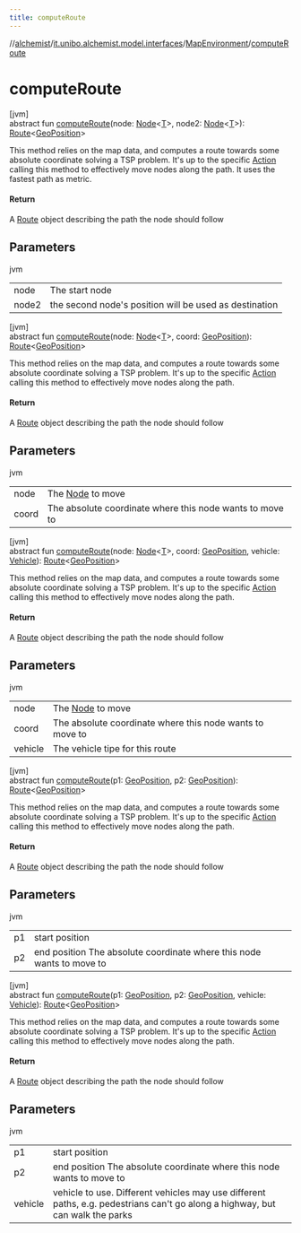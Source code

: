 ```yaml
---
title: computeRoute
---
```

//[alchemist](../../../index.html)/[it.unibo.alchemist.model.interfaces](../index.html)/[MapEnvironment](index.html)/[computeRoute](compute-route.html)



# computeRoute



[jvm]\
abstract fun [computeRoute](compute-route.html)(node: [Node](../-node/index.html)<[T](../../it.unibo.alchemist.model.implementations.movestrategies.speed/-routing-trace-dependant-speed/index.html)>, node2: [Node](../-node/index.html)<[T](../../it.unibo.alchemist.model.implementations.movestrategies.speed/-routing-trace-dependant-speed/index.html)>): [Route](../-route/index.html)<[GeoPosition](../-geo-position/index.html)>



This method relies on the map data, and computes a route towards some absolute coordinate solving a TSP problem. It's up to the specific [Action](../-action/index.html) calling this method to effectively move nodes along the path. It uses the fastest path as metric.



#### Return



A [Route](../-route/index.html) object describing the path the node should follow



## Parameters


jvm

| | |
|---|---|
| node | The start node |
| node2 | the second node's position will be used as destination |





[jvm]\
abstract fun [computeRoute](compute-route.html)(node: [Node](../-node/index.html)<[T](../../it.unibo.alchemist.model.implementations.movestrategies.speed/-routing-trace-dependant-speed/index.html)>, coord: [GeoPosition](../-geo-position/index.html)): [Route](../-route/index.html)<[GeoPosition](../-geo-position/index.html)>



This method relies on the map data, and computes a route towards some absolute coordinate solving a TSP problem. It's up to the specific [Action](../-action/index.html) calling this method to effectively move nodes along the path.



#### Return



A [Route](../-route/index.html) object describing the path the node should follow



## Parameters


jvm

| | |
|---|---|
| node | The [Node](../-node/index.html) to move |
| coord | The absolute coordinate where this node wants to move to |





[jvm]\
abstract fun [computeRoute](compute-route.html)(node: [Node](../-node/index.html)<[T](../../it.unibo.alchemist.model.implementations.movestrategies.speed/-routing-trace-dependant-speed/index.html)>, coord: [GeoPosition](../-geo-position/index.html), vehicle: [Vehicle](../-vehicle/index.html)): [Route](../-route/index.html)<[GeoPosition](../-geo-position/index.html)>



This method relies on the map data, and computes a route towards some absolute coordinate solving a TSP problem. It's up to the specific [Action](../-action/index.html) calling this method to effectively move nodes along the path.



#### Return



A [Route](../-route/index.html) object describing the path the node should follow



## Parameters


jvm

| | |
|---|---|
| node | The [Node](../-node/index.html) to move |
| coord | The absolute coordinate where this node wants to move to |
| vehicle | The vehicle tipe for this route |





[jvm]\
abstract fun [computeRoute](compute-route.html)(p1: [GeoPosition](../-geo-position/index.html), p2: [GeoPosition](../-geo-position/index.html)): [Route](../-route/index.html)<[GeoPosition](../-geo-position/index.html)>



This method relies on the map data, and computes a route towards some absolute coordinate solving a TSP problem. It's up to the specific [Action](../-action/index.html) calling this method to effectively move nodes along the path.



#### Return



A [Route](../-route/index.html) object describing the path the node should follow



## Parameters


jvm

| | |
|---|---|
| p1 | start position |
| p2 | end position The absolute coordinate where this node wants to move to |





[jvm]\
abstract fun [computeRoute](compute-route.html)(p1: [GeoPosition](../-geo-position/index.html), p2: [GeoPosition](../-geo-position/index.html), vehicle: [Vehicle](../-vehicle/index.html)): [Route](../-route/index.html)<[GeoPosition](../-geo-position/index.html)>



This method relies on the map data, and computes a route towards some absolute coordinate solving a TSP problem. It's up to the specific [Action](../-action/index.html) calling this method to effectively move nodes along the path.



#### Return



A [Route](../-route/index.html) object describing the path the node should follow



## Parameters


jvm

| | |
|---|---|
| p1 | start position |
| p2 | end position The absolute coordinate where this node wants to move to |
| vehicle | vehicle to use. Different vehicles may use different paths, e.g. pedestrians can't go along a highway, but can walk the parks |




